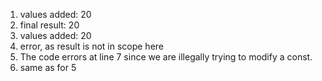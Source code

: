 1. values added: 20
2. final result: 20
3. values added: 20
4. error, as result is not in scope here
5. The code errors at line 7 since we are illegally trying to modify a const.
6. same as for 5